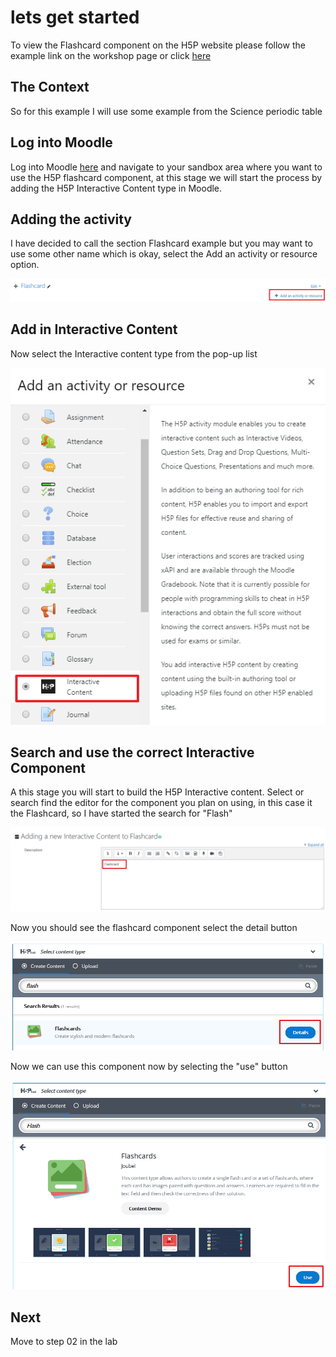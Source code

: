 # lets get started

To view the Flashcard component on the H5P website please follow the example link on the workshop page or click <a href="https://h5p.org/flashcard" target="_blank">here</a>

## The Context

So for this example I will use some example from the Science periodic table


## Log into Moodle

Log into Moodle <a href="http://conorpaul.com/moodle35" target="_blank">here</a>  and navigate to your sandbox area where you want to use the H5P flashcard component, at this stage we will start the process by adding the H5P Interactive Content type in Moodle.

## Adding the activity

I have decided to call the section Flashcard example but you may want to use some other name which is okay, select the Add an activity or resource option.

![](img/04.jpg)

## Add in Interactive Content

Now select the Interactive content type from the pop-up list

![](img/05.jpg)

## Search and use the correct Interactive Component

A this stage you will start to build the H5P Interactive content. Select or search find the editor for the component you plan on using, in this case it the Flashcard, so I have started the search for "Flash"


![](img/06.jpg)

Now you should see the flashcard component select the detail button 

![](img/07.jpg)

Now we can use this component now by selecting the "use" button

![](img/08.jpg)

## Next

Move to step 02 in the lab




